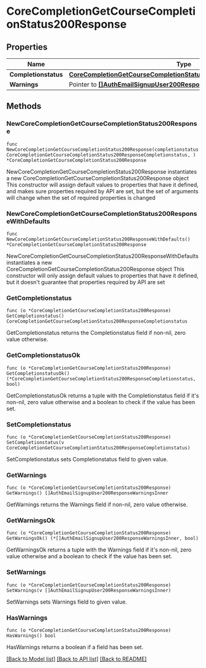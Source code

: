 # CoreCompletionGetCourseCompletionStatus200Response

## Properties

Name | Type | Description | Notes
------------ | ------------- | ------------- | -------------
**Completionstatus** | [**CoreCompletionGetCourseCompletionStatus200ResponseCompletionstatus**](CoreCompletionGetCourseCompletionStatus200ResponseCompletionstatus.md) |  | 
**Warnings** | Pointer to [**[]AuthEmailSignupUser200ResponseWarningsInner**](AuthEmailSignupUser200ResponseWarningsInner.md) |  | [optional] 

## Methods

### NewCoreCompletionGetCourseCompletionStatus200Response

`func NewCoreCompletionGetCourseCompletionStatus200Response(completionstatus CoreCompletionGetCourseCompletionStatus200ResponseCompletionstatus, ) *CoreCompletionGetCourseCompletionStatus200Response`

NewCoreCompletionGetCourseCompletionStatus200Response instantiates a new CoreCompletionGetCourseCompletionStatus200Response object
This constructor will assign default values to properties that have it defined,
and makes sure properties required by API are set, but the set of arguments
will change when the set of required properties is changed

### NewCoreCompletionGetCourseCompletionStatus200ResponseWithDefaults

`func NewCoreCompletionGetCourseCompletionStatus200ResponseWithDefaults() *CoreCompletionGetCourseCompletionStatus200Response`

NewCoreCompletionGetCourseCompletionStatus200ResponseWithDefaults instantiates a new CoreCompletionGetCourseCompletionStatus200Response object
This constructor will only assign default values to properties that have it defined,
but it doesn't guarantee that properties required by API are set

### GetCompletionstatus

`func (o *CoreCompletionGetCourseCompletionStatus200Response) GetCompletionstatus() CoreCompletionGetCourseCompletionStatus200ResponseCompletionstatus`

GetCompletionstatus returns the Completionstatus field if non-nil, zero value otherwise.

### GetCompletionstatusOk

`func (o *CoreCompletionGetCourseCompletionStatus200Response) GetCompletionstatusOk() (*CoreCompletionGetCourseCompletionStatus200ResponseCompletionstatus, bool)`

GetCompletionstatusOk returns a tuple with the Completionstatus field if it's non-nil, zero value otherwise
and a boolean to check if the value has been set.

### SetCompletionstatus

`func (o *CoreCompletionGetCourseCompletionStatus200Response) SetCompletionstatus(v CoreCompletionGetCourseCompletionStatus200ResponseCompletionstatus)`

SetCompletionstatus sets Completionstatus field to given value.


### GetWarnings

`func (o *CoreCompletionGetCourseCompletionStatus200Response) GetWarnings() []AuthEmailSignupUser200ResponseWarningsInner`

GetWarnings returns the Warnings field if non-nil, zero value otherwise.

### GetWarningsOk

`func (o *CoreCompletionGetCourseCompletionStatus200Response) GetWarningsOk() (*[]AuthEmailSignupUser200ResponseWarningsInner, bool)`

GetWarningsOk returns a tuple with the Warnings field if it's non-nil, zero value otherwise
and a boolean to check if the value has been set.

### SetWarnings

`func (o *CoreCompletionGetCourseCompletionStatus200Response) SetWarnings(v []AuthEmailSignupUser200ResponseWarningsInner)`

SetWarnings sets Warnings field to given value.

### HasWarnings

`func (o *CoreCompletionGetCourseCompletionStatus200Response) HasWarnings() bool`

HasWarnings returns a boolean if a field has been set.


[[Back to Model list]](../README.md#documentation-for-models) [[Back to API list]](../README.md#documentation-for-api-endpoints) [[Back to README]](../README.md)


